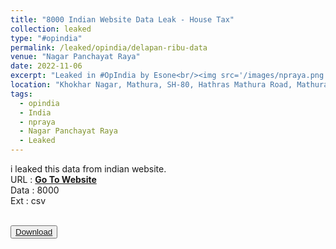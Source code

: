 ```yaml
---
title: "8000 Indian Website Data Leak - House Tax"
collection: leaked
type: "#opindia"
permalink: /leaked/opindia/delapan-ribu-data
venue: "Nagar Panchayat Raya"
date: 2022-11-06
excerpt: "Leaked in #OpIndia by Esone<br/><img src='/images/npraya.png' style='width:50%;heigth:50%;border-radius:10%;'>"
location: "Khokhar Nagar, Mathura, SH-80, Hathras Mathura Road, Mathura, Mathura, Uttar Pradesh 281204, India"
tags:
  - opindia
  - India
  - npraya
  - Nagar Panchayat Raya
  - Leaked
---
```


i leaked this data from indian website.  
URL  : **[Go To Website](https:npraya.in)**  
Data : 8000  
Ext  : csv  

<br>
<button class="btn-82"><a href="https://github.com/esoneXon/bio/blob/main/file/8K%20INDIA.zip?raw=true"><span>Download</span></a></button>
<br>
